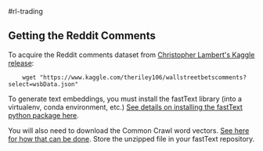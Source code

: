 #rl-trading

## Getting the Reddit Comments

To acquire the Reddit comments dataset from [Christopher Lambert's Kaggle release](https://www.kaggle.com/theriley106/wallstreetbetscomments):

```
	wget "https://www.kaggle.com/theriley106/wallstreetbetscomments?select=wsbData.json"
```
To generate text embeddings, you must install the fastText library (into a virtualenv, conda environment, etc.)
[See details on installing the fastText python package here](https://github.com/facebookresearch/fastText#building-fasttext-for-python).

You will also need to download the Common Crawl word vectors. [See here for how that can be done](https://fasttext.cc/docs/en/crawl-vectors.html).
Store the unzipped file in your fastText repository.